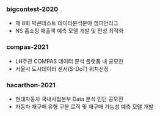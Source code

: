 ### bigcontest-2020
- 제 8회 빅콘테스트 데이터분석분야 챔피언리그
- NS 홈쇼핑 매출액 예측 모델 개발 및 편성 최적화

### compas-2021
- LH주관 COMPAS 데이터 분석 플랫폼 내 공모전
- 서울시 도시데이터 센서(S-DoT) 위치선정

### hacarthon-2021
- 현대자동차 국내사업본부 Data 분석 인턴 공모전
- 자동차 재구매 유형 구분 로직 및 재구매 가능성 예측 모델 개발

